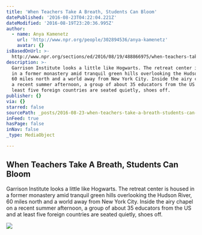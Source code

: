 ```yaml
---
title: 'When Teachers Take A Breath, Students Can Bloom'
datePublished: '2016-08-23T04:22:04.221Z'
dateModified: '2016-08-19T23:20:36.995Z'
author:
  - name: Anya Kamenetz
    url: 'http://www.npr.org/people/302894536/anya-kamenetz'
    avatar: {}
isBasedOnUrl: >-
  http://www.npr.org/sections/ed/2016/08/19/488866975/when-teachers-take-a-breath-students-can-bloom
description: >-
  Garrison Institute looks a little like Hogwarts. The retreat center is housed
  in a former monastery amid tranquil green hills overlooking the Hudson River,
  60 miles north and a world away from New York City. Inside the airy chapel on
  a recent summer afternoon, a group of about 35 educators from the US and at
  least five foreign countries are seated quietly, shoes off.
publisher: {}
via: {}
starred: false
sourcePath: _posts/2016-08-23-when-teachers-take-a-breath-students-can-bloom.md
inFeed: true
hasPage: false
inNav: false
_type: MediaObject

---
```

<article style=""><h1>When Teachers Take A Breath, Students Can Bloom</h1><p>Garrison Institute looks a little like Hogwarts. The retreat center is housed in a former monastery amid tranquil green hills overlooking the Hudson River, 60 miles north and a world away from New York City. Inside the airy chapel on a recent summer afternoon, a group of about 35 educators from the US and at least five foreign countries are seated quietly, shoes off.</p><img src="https://media.npr.org/assets/img/2016/08/11/npr_teachers_final_additional_vs_wide-37b31b7f677dc083b4379b7b3a0bcad9ea3f4826.jpg?s=1400" /></article>